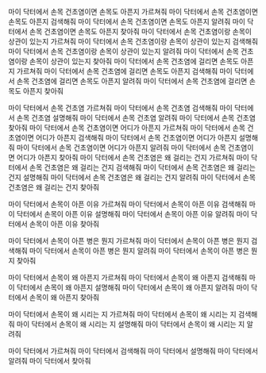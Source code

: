<!-- all -->
마이 닥터에서 손목 건초염이면 손목도 아픈지 가르쳐줘
마이 닥터에서 손목 건초염이면 손목도 아픈지 검색해줘
마이 닥터에서 손목 건초염이면 손목도 아픈지 알려줘
마이 닥터에서 손목 건초염이면 손목도 아픈지 찾아줘
마이 닥터에서 손목 건초염이랑 손목이 상관이 있는지 가르쳐줘
마이 닥터에서 손목 건초염이랑 손목이 상관이 있는지 검색해줘
마이 닥터에서 손목 건초염이랑 손목이 상관이 있는지 알려줘
마이 닥터에서 손목 건초염이랑 손목이 상관이 있는지 찾아줘
마이 닥터에서 손목 건초염에 걸리면 손목도 아픈지 가르쳐줘
마이 닥터에서 손목 건초염에 걸리면 손목도 아픈지 검색해줘
마이 닥터에서 손목 건초염에 걸리면 손목도 아픈지 알려줘
마이 닥터에서 손목 건초염에 걸리면 손목도 아픈지 찾아줘

<!-- disease -->
마이 닥터에서 손목 건초염 가르쳐줘
마이 닥터에서 손목 건초염 검색해줘
마이 닥터에서 손목 건초염 설명해줘
마이 닥터에서 손목 건초염 알려줘
마이 닥터에서 손목 건초염 찾아줘
마이 닥터에서 손목 건초염이면 어디가 아픈지 가르쳐줘
마이 닥터에서 손목 건초염이면 어디가 아픈지 검색해줘
마이 닥터에서 손목 건초염이면 어디가 아픈지 설명해줘
마이 닥터에서 손목 건초염이면 어디가 아픈지 알려줘
마이 닥터에서 손목 건초염이면 어디가 아픈지 찾아줘
마이 닥터에서 손목 건초염은 왜 걸리는 건지 가르쳐줘
마이 닥터에서 손목 건초염은 왜 걸리는 건지 검색해줘
마이 닥터에서 손목 건초염은 왜 걸리는 건지 설명해줘
마이 닥터에서 손목 건초염은 왜 걸리는 건지 알려줘
마이 닥터에서 손목 건초염은 왜 걸리는 건지 찾아줘

<!-- bodyparts -->
마이 닥터에서 손목이 아픈 이유 가르쳐줘
마이 닥터에서 손목이 아픈 이유 검색해줘
마이 닥터에서 손목이 아픈 이유 설명해줘
마이 닥터에서 손목이 아픈 이유 알려줘
마이 닥터에서 손목이 아픈 이유 찾아줘

마이 닥터에서 손목이 아픈 병은 뭔지 가르쳐줘
마이 닥터에서 손목이 아픈 병은 뭔지 검색해줘
마이 닥터에서 손목이 아픈 병은 뭔지 알려줘
마이 닥터에서 손목이 아픈 병은 뭔지 찾아줘

마이 닥터에서 손목이 왜 아픈지 가르쳐줘
마이 닥터에서 손목이 왜 아픈지 검색해줘
마이 닥터에서 손목이 왜 아픈지 설명해줘
마이 닥터에서 손목이 왜 아픈지 알려줘
마이 닥터에서 손목이 왜 아픈지 찾아줘

마이 닥터에서 손목이 왜 시리는 지 가르쳐줘
마이 닥터에서 손목이 왜 시리는 지 검색해줘
마이 닥터에서 손목이 왜 시리는 지 설명해줘
마이 닥터에서 손목이 왜 시리는 지 알려줘

<!-- default -->
마이 닥터에서 가르쳐줘
마이 닥터에서 검색해줘
마이 닥터에서 설명해줘
마이 닥터에서 알려줘
마이 닥터에서 찾아줘
